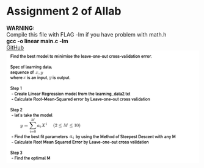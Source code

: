 # Assignment 2 of AIlab

**WARNING:**  
Compile this file with FLAG -lm if you have problem with math.h  
**gcc -o linear main.c -lm**  
[GitHub](https://github.com/kienhg96/assignment2_ailab)
![alt tag](https://raw.githubusercontent.com/kienhg96/assignment2_ailab/master/assignment.png)